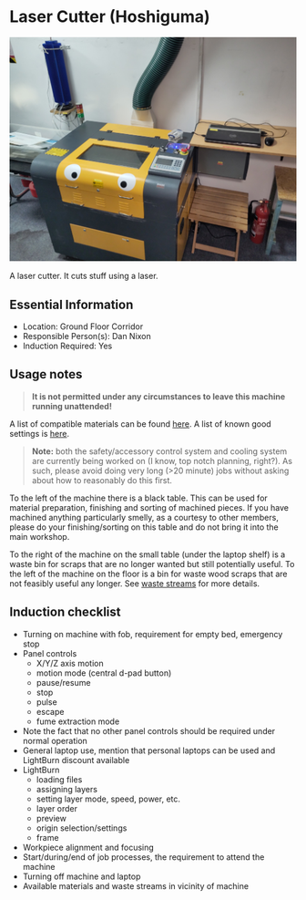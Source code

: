 # Laser Cutter (Hoshiguma)

[<img class="equipment-thumbnail" src="./images/overview.jpg" alt="Laser cutter overview">](./images/overview.jpg)

A laser cutter.
It cuts stuff using a laser.

## Essential Information

- Location: Ground Floor Corridor
- Responsible Person(s): Dan Nixon
- Induction Required: Yes

## Usage notes

> **It is not permitted under any circumstances to leave this machine running unattended!**

A list of compatible materials can be found [here](./materials.md).
A list of known good settings is [here](./settings.md).

> **Note:** both the safety/accessory control system and cooling system are currently being worked on (I know, top notch planning, right?).
> As such, please avoid doing very long (>20 minute) jobs without asking about how to reasonably do this first.

To the left of the machine there is a black table.
This can be used for material preparation, finishing and sorting of machined pieces.
If you have machined anything particularly smelly, as a courtesy to other members, please do your finishing/sorting on this table and do not bring it into the main workshop.

To the right of the machine on the small table (under the laptop shelf) is a waste bin for scraps that are no longer wanted but still potentially useful.
To the left of the machine on the floor is a bin for waste wood scraps that are not feasibly useful any longer.
See [waste streams](../../using_the_space/waste_streams.md) for more details.

## Induction checklist

- Turning on machine with fob, requirement for empty bed, emergency stop
- Panel controls
    - X/Y/Z axis motion
    - motion mode (central d-pad button)
    - pause/resume
    - stop
    - pulse
    - escape
    - fume extraction mode
- Note the fact that no other panel controls should be required under normal operation
- General laptop use, mention that personal laptops can be used and LightBurn discount available
- LightBurn
    - loading files
    - assigning layers
    - setting layer mode, speed, power, etc.
    - layer order
    - preview
    - origin selection/settings
    - frame
- Workpiece alignment and focusing
- Start/during/end of job processes, the requirement to attend the machine
- Turning off machine and laptop
- Available materials and waste streams in vicinity of machine
